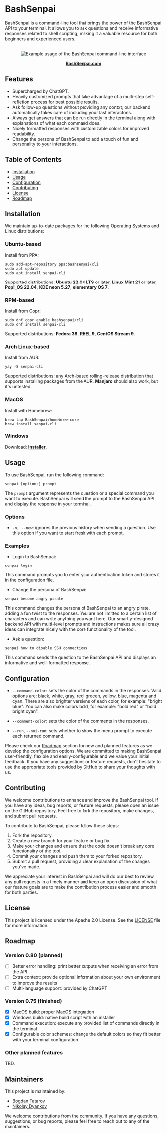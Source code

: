 # BashSenpai

BashSenpai is a command-line tool that brings the power of the BashSenpai API to your terminal. It allows you to ask questions and receive informative responses related to shell scripting, making it a valuable resource for both beginners and experienced users.

<div align="center">
    <br>
    <img src="media/screenshot.png" alt="Example usage of the BashSenpai command-line interface" title="BashSenpai in action">
</div>
<p align="center">
    <a href="https://bashsenpai.com/"><b>BashSenpai.com</b></a>
</p>


## Features

- Supercharged by ChatGPT.
- Heavily customized prompts that take advantage of a multi-step self-refletion process for best possible results.
- Ask follow-up questions without providing any contxt; our backend automatically takes care of including your last interactons.
- Always get answers that can be run directly in the terminal along with explanations of what each command does.
- Nicely formatted responses with customizable colors for improved readability.
- Change the persona of BashSenpai to add a touch of fun and personality to your interactions.

## Table of Contents

- [Installation](#installation)
- [Usage](#usage)
- [Configuration](#configuration)
- [Contributing](#contributing)
- [License](#license)
- [Roadmap](#roadmap)

## Installation

We maintain up-to-date packages for the following Operating Systems and Linux distributions:

### Ubuntu-based

Install from PPA:

```shell
sudo add-apt-repository ppa:bashsenpai/cli
sudo apt update
sudo apt install senpai-cli
```

Supported distributions: **Ubuntu 22.04 LTS** or later, **Linux Mint 21** or later, **Pop!_OS 22.04**, **KDE neon 5.27**, **elementary OS 7**.

### RPM-based

Install from Copr:

```shell
sudo dnf copr enable bashsenpai/cli
sudo dnf install senpai-cli
```

Supported distributions: **Fedora 38**, **RHEL 9**, **CentOS Stream 9**.

### Arch Linux-based

Install from AUR:

```shell
yay -S senpai-cli
```

Supported distributions: any Arch-based rolling-release distribution that supports installing packages from the AUR. **Manjaro** should also work, but it's untested.

### MacOS

Install with Homebrew:

```shell
brew tap BashSenpai/homebrew-core
brew install senpai-cli
```

### Windows

Download: **[Installer](https://bashsenpai.com/latest/BashSenpaiSetup.exe)**.

## Usage

To use BashSenpai, run the following command:

```shell
senpai [options] prompt
```

The `prompt` argument represents the question or a special command you want to execute. BashSenpai will send the prompt to the BashSenpai API and display the response in your terminal.

### Options

* `-n, --new`: ignores the previous history when sending a question. Use this option if you want to start fresh with each prompt.

### Examples

* Login to BashSenpai:

```shell
senpai login
```

This command prompts you to enter your authentication token and stores it in the configuration file.

* Change the persona of BashSenpai:

```shell
senpai become angry pirate
```

This command changes the persona of BashSenpai to an angry pirate, adding a fun twist to the responses. You are not limitted to a certain list of characters and can write anything you want here. Our smartly-designed backend API with multi-level prompts and instructions makes sure all crazy ideas can integrate nicely with the core functionality of the tool.

* Ask a question:

```shell
senpai how to disable SSH connections
```

This command sends the question to the BashSenpai API and displays an informative and well-formatted response.

## Configuration

* `--command-color`: sets the color of the commands in the responses. Valid options are: black, white, gray, red, greeen, yellow, blue, magenta and cyan. There are also brighter versions of each color, for example: "bright blue". You can also make colors bold, for example: "bold red" or "bold bright cyan".

* `--comment-color`: sets the color of the comments in the responses.

* `--run`, `--noi-run`: sets whether to show the menu prompt to execute each returned command.

Please check our [Roadmap](#roadmap) section for new and planned features as we develop the configuration options. We are committed to making BashSenpai user-friendly, flexible and easily-configurable and we value your initial feedback. If you have any suggestions or feature requests, don't hesitate to use the appropriate tools provided by GitHub to share your thoughts with us.

## Contributing

We welcome contributions to enhance and improve the BashSenpai tool. If you have any ideas, bug reports, or feature requests, please open an issue on the GitHub repository. Feel free to fork the repository, make changes, and submit pull requests.

To contribute to BashSenpai, please follow these steps:

1. Fork the repository.
2. Create a new branch for your feature or bug fix.
3. Make your changes and ensure that the code doesn't break any core functionality of the tool.
4. Commit your changes and push them to your forked repository.
5. Submit a pull request, providing a clear explanation of the changes you've made.

We appreciate your interest in BashSenpai and will do our best to review any pull requests in a timely manner and keep an open discussion of what our feature goals are to make the contribution process easier and smooth for both parties.

## License

This project is licensed under the Apache 2.0 License. See the [LICENSE](LICENSE) file for more information.

## Roadmap

### Version 0.80 (planned)

- [ ] Better error handling: print better outputs when receiving an error from the API
- [ ] Extra context: provide optional information about your own environment to improve the results
- [ ] Multi-language support: provided by ChatGPT

### Version 0.75 (finished)

- [x] MacOS build: proper MacOS integration
- [x] Windows build: native build script with an installer
- [x] Command execution: execute any provided list of commands directly in the terminal
- [x] Configurable color schemes: change the default colors so they fit better with your terminal configuration

### Other planned features

TBD.

## Maintainers

This project is maintained by:

- [Bogdan Tatarov](https://github.com/btatarov)
- [Nikolay Dyankov](https://github.com/nikolaydyankov)

We welcome contributions from the community. If you have any questions, suggestions, or bug reports, please feel free to reach out to any of the maintainers.
